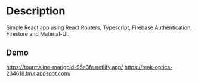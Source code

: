 # Description

Simple React app using React Routers, Typescript, Firebase Authentication, Firestore and Material-UI.

## Demo

https://tourmaline-marigold-95e3fe.netlify.app/
https://teak-optics-234618.lm.r.appspot.com/